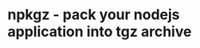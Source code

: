 npkgz - pack your nodejs application into tgz archive
=======================================================

